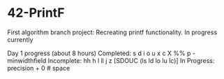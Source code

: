 # 42-PrintF
First algorithm branch project: Recreating printf functionality. In progress currently

Day 1 progress (about 8 hours)
Completed: s d i o u x c X %% p - minwidthfield
Incomplete: hh h l ll j z [SDOUC (ls ld lo lu lc)]
In Progress: precision + 0 # space

